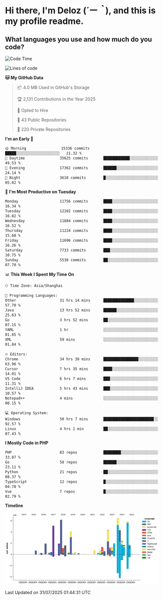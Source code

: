 # **Hi there, I'm Deloz (*´ー｀*), and this is my profile readme.**

## **What languages you use and how much do you code?**

<!--START_SECTION:waka-->
![Code Time](http://img.shields.io/badge/Code%20Time-7%2C003%20hrs%2030%20mins-blue)

![Lines of code](https://img.shields.io/badge/From%20Hello%20World%20I%27ve%20Written-59.0%20million%20lines%20of%20code-blue)

**🐱 My GitHub Data** 

> 📦 4.0 MB Used in GitHub's Storage 
 > 
> 🏆 2,131 Contributions in the Year 2025
 > 
> 💼 Opted to Hire
 > 
> 📜 43 Public Repositories 
 > 
> 🔑 220 Private Repositories 
 > 
**I'm an Early 🐤** 

```text
🌞 Morning                15336 commits       █████░░░░░░░░░░░░░░░░░░░░   21.32 % 
🌆 Daytime                35625 commits       ████████████░░░░░░░░░░░░░   49.53 % 
🌃 Evening                17362 commits       ██████░░░░░░░░░░░░░░░░░░░   24.14 % 
🌙 Night                  3610 commits        █░░░░░░░░░░░░░░░░░░░░░░░░   05.02 % 
```
📅 **I'm Most Productive on Tuesday** 

```text
Monday                   11756 commits       ████░░░░░░░░░░░░░░░░░░░░░   16.34 % 
Tuesday                  12102 commits       ████░░░░░░░░░░░░░░░░░░░░░   16.82 % 
Wednesday                11884 commits       ████░░░░░░░░░░░░░░░░░░░░░   16.52 % 
Thursday                 11224 commits       ████░░░░░░░░░░░░░░░░░░░░░   15.60 % 
Friday                   11696 commits       ████░░░░░░░░░░░░░░░░░░░░░   16.26 % 
Saturday                 7733 commits        ███░░░░░░░░░░░░░░░░░░░░░░   10.75 % 
Sunday                   5538 commits        ██░░░░░░░░░░░░░░░░░░░░░░░   07.70 % 
```


📊 **This Week I Spent My Time On** 

```text
🕑︎ Time Zone: Asia/Shanghai

💬 Programming Languages: 
Other                    31 hrs 14 mins      ██████████████░░░░░░░░░░░   57.70 % 
Java                     13 hrs 52 mins      ██████░░░░░░░░░░░░░░░░░░░   25.63 % 
Go                       3 hrs 52 mins       ██░░░░░░░░░░░░░░░░░░░░░░░   07.15 % 
YAML                     1 hr                ░░░░░░░░░░░░░░░░░░░░░░░░░   01.85 % 
XML                      59 mins             ░░░░░░░░░░░░░░░░░░░░░░░░░   01.84 % 

🔥 Editors: 
Chrome                   34 hrs 38 mins      ████████████████░░░░░░░░░   63.96 % 
Cursor                   7 hrs 35 mins       ████░░░░░░░░░░░░░░░░░░░░░   14.01 % 
VS Code                  6 hrs 7 mins        ███░░░░░░░░░░░░░░░░░░░░░░   11.31 % 
IntelliJ IDEA            5 hrs 43 mins       ███░░░░░░░░░░░░░░░░░░░░░░   10.57 % 
Notepad++                4 mins              ░░░░░░░░░░░░░░░░░░░░░░░░░   00.15 % 

💻 Operating System: 
Windows                  50 hrs 7 mins       ███████████████████████░░   92.57 % 
Linux                    4 hrs 1 min         ██░░░░░░░░░░░░░░░░░░░░░░░   07.43 % 
```

**I Mostly Code in PHP** 

```text
PHP                      83 repos            ████████░░░░░░░░░░░░░░░░░   33.07 % 
Go                       58 repos            ██████░░░░░░░░░░░░░░░░░░░   23.11 % 
Python                   21 repos            ██░░░░░░░░░░░░░░░░░░░░░░░   08.37 % 
TypeScript               12 repos            █░░░░░░░░░░░░░░░░░░░░░░░░   04.78 % 
Vue                      7 repos             █░░░░░░░░░░░░░░░░░░░░░░░░   02.79 % 
```



**Timeline**

![Lines of Code chart](https://raw.githubusercontent.com/deloz/deloz/main/assets/bar_graph.png)


 Last Updated on 31/07/2025 01:44:31 UTC
<!--END_SECTION:waka-->

